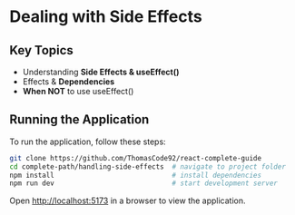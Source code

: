 # Dealing with Side Effects

## Key Topics

- Understanding **Side Effects & useEffect()**
- Effects & **Dependencies**
- **When NOT** to use useEffect()

## Running the Application

To run the application, follow these steps:

```bash
git clone https://github.com/ThomasCode92/react-complete-guide
cd complete-path/handling-side-effects  # navigate to project folder
npm install                             # install dependencies
npm run dev                             # start development server
```

Open [http://localhost:5173](http://localhost:5173) in a browser to view the application.
